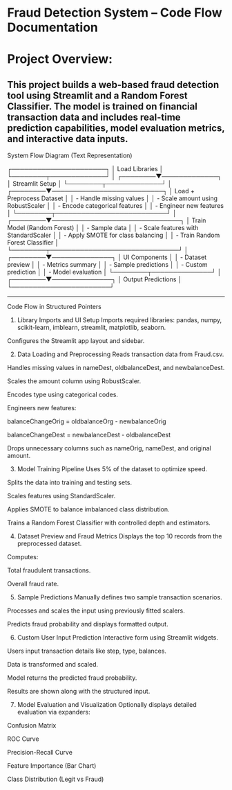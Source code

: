 # Fraud Detection System – Code Flow Documentation

Project Overview:
================================

This project builds a web-based fraud detection tool using Streamlit and a Random Forest Classifier. The model is trained on financial transaction data and includes real-time prediction capabilities, model evaluation metrics, and interactive data inputs.
------------------------------
System Flow Diagram (Text Representation)

 ┌──────────────────────┐
 │  Load Libraries      │
 └────────┬─────────────┘
          │
 ┌────────▼─────────────┐
 │  Streamlit Setup     │
 └────────┬─────────────┘
          │
 ┌────────▼──────────────────────────┐
 │ Load + Preprocess Dataset         │
 │ - Handle missing values           │
 │ - Scale amount using RobustScaler │
 │ - Encode categorical features     │
 │ - Engineer new features           │
 └────────┬──────────────────────────┘
          │
 ┌────────▼──────────────────────────────┐
 │ Train Model (Random Forest)           │
 │ - Sample data                         │
 │ - Scale features with StandardScaler  │
 │ - Apply SMOTE for class balancing     │
 │ - Train Random Forest Classifier      │
 └────────┬──────────────────────────────┘
          │
 ┌────────▼──────────────┐
 │  UI Components        │
 │  - Dataset preview    │
 │  - Metrics summary    │
 │  - Sample predictions │
 │  - Custom prediction  │
 │  - Model evaluation   │
 └────────┬──────────────┘
          │
 ┌────────▼──────────────┐
 │   Output Predictions  │
 └───────────────────────┘

 ------------------------------

Code Flow in Structured Pointers
1. Library Imports and UI Setup
Imports required libraries: pandas, numpy, scikit-learn, imblearn, streamlit, matplotlib, seaborn.

Configures the Streamlit app layout and sidebar.

2. Data Loading and Preprocessing
Reads transaction data from Fraud.csv.

Handles missing values in nameDest, oldbalanceDest, and newbalanceDest.

Scales the amount column using RobustScaler.

Encodes type using categorical codes.

Engineers new features:

balanceChangeOrig = oldbalanceOrg - newbalanceOrig

balanceChangeDest = newbalanceDest - oldbalanceDest

Drops unnecessary columns such as nameOrig, nameDest, and original amount.

3. Model Training Pipeline
Uses 5% of the dataset to optimize speed.

Splits the data into training and testing sets.

Scales features using StandardScaler.

Applies SMOTE to balance imbalanced class distribution.

Trains a Random Forest Classifier with controlled depth and estimators.

4. Dataset Preview and Fraud Metrics
Displays the top 10 records from the preprocessed dataset.

Computes:

Total fraudulent transactions.

Overall fraud rate.

5. Sample Predictions
Manually defines two sample transaction scenarios.

Processes and scales the input using previously fitted scalers.

Predicts fraud probability and displays formatted output.

6. Custom User Input Prediction
Interactive form using Streamlit widgets.

Users input transaction details like step, type, balances.

Data is transformed and scaled.

Model returns the predicted fraud probability.

Results are shown along with the structured input.

7. Model Evaluation and Visualization
Optionally displays detailed evaluation via expanders:

Confusion Matrix

ROC Curve

Precision-Recall Curve

Feature Importance (Bar Chart)

Class Distribution (Legit vs Fraud)
